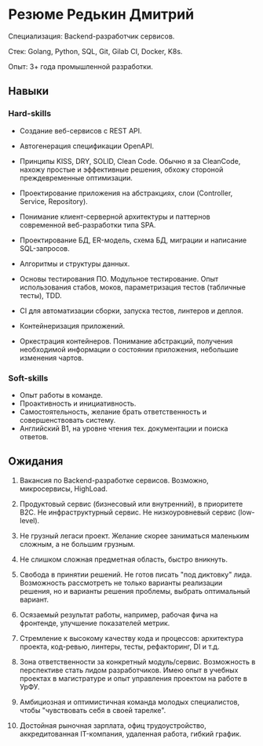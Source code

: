 # Резюме Редькин Дмитрий

Специализация: Backend-разработчик сервисов.

Стек: Golang, Python, SQL, Git, Gilab CI, Docker, K8s.

Опыт: 3+ года промышленной разработки.

## Навыки

### Hard-skills

- Создание веб-сервисов с REST API.

- Автогенерация спецификации OpenAPI.

- Принципы KISS, DRY, SOLID, Clean Code. Обычно я за CleanCode, нахожу простые и эффективные решения, обхожу стороной преждевременные оптимизации.

- Проектирование приложения на абстракциях, слои (Controller, Service, Repository).

- Понимание клиент-серверной архитектуры и паттернов современной веб-разработки типа SPA.

- Проектирование БД, ER-модель, схема БД, миграции и написание SQL-запросов.

- Алгоритмы и структуры данных.

- Основы тестирования ПО. Модульное тестирование. Опыт использования стабов, моков, параметризация тестов (табличные тесты), TDD.

- CI для автоматизации сборки, запуска тестов, линтеров и деплоя.

- Контейнеризация приложений.

- Оркестрация контейнеров. Понимание абстракций, получения необходимой информации о состоянии приложения, небольшие изменения чартов. 

### Soft-skills

- Опыт работы в команде.
- Проактивность и инициативность.
- Самостоятельность, желание брать ответственность и совершенствовать систему.
- Английский B1, на уровне чтения тех. документации и поиска ответов.

## Ожидания

1. Вакансия по Backend-разработке сервисов. Возможно, микросервисы, HighLoad.

2. Продуктовый сервис (бизнесовый или внутренний), в приоритете B2С. Не инфраструктурный сервис. Не низкоуровневый сервис (low-level).

3. Не грузный легаси проект. Желание скорее заниматься маленьким сложным, а не большим грузным.

4. Не слишком сложная предметная область, быстро вникнуть.
5. Свобода в принятии решений. Не готов писать "под диктовку" лида. Возможность рассмотреть не только варианты реализации решения, но и варианты решения проблемы, выбрать оптимальный вариант.
6. Осязаемый результат работы, например, рабочая фича на фронтенде, улучшение показателей метрик.
7. Стремление к высокому качеству кода и процессов: архитектура проекта, код-ревью, линтеры, тесты, рефакторинг, DI и т.д.
8. Зона ответственности за конкретный модуль/сервис. Возможность в перспективе стать лидом разработчиков. Имею опыт в учебных проектах в магистратуре и опыт управления проектом на работе в УрФУ.
9. Амбициозная и оптимистичная команда молодых специалистов, чтобы "чувствовать себя в своей тарелке".
10. Достойная рыночная зарплата, офиц трудоустройство, аккредитованная IT-компания, удаленная работа, гибкий график.
